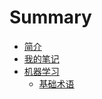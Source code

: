 # Summary

* [简介](README.md)
* [我的笔记](my_note/readme.md)
* [机器学习](machine_learning/readme.md)
    * [基础术语](machine_learning/chapter1-basic.md) 
